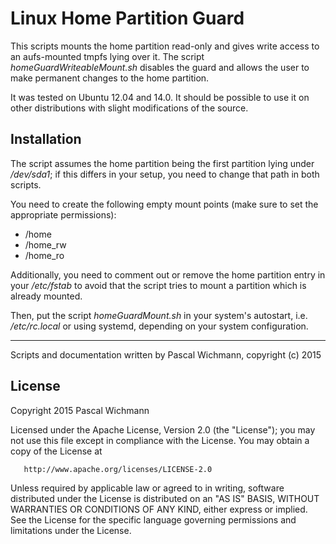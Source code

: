 Linux Home Partition Guard
==========================

This scripts mounts the home partition read-only and gives write access to an aufs-mounted tmpfs lying over it. The script *homeGuardWriteableMount.sh* disables the guard and allows the user to make permanent changes to the home partition.

It was tested on Ubuntu 12.04 and 14.0. It should be possible to use it on other distributions with slight modifications of the source.

Installation
------------

The script assumes the home partition being the first partition lying under */dev/sda1*; if this differs in your setup, you need to change that path in both scripts.

You need to create the following empty mount points (make sure to set the appropriate permissions):

 * /home
 * /home_rw
 * /home_ro

Additionally, you need to comment out or remove the home partition entry in your */etc/fstab* to avoid that the script tries to mount a partition which is already mounted.

Then, put the script *homeGuardMount.sh* in your system's autostart, i.e. */etc/rc.local* or using systemd, depending on your system configuration.



----------------------------

Scripts and documentation written by Pascal Wichmann, copyright (c) 2015

License
-------

Copyright 2015 Pascal Wichmann

   Licensed under the Apache License, Version 2.0 (the "License");
   you may not use this file except in compliance with the License.
   You may obtain a copy of the License at

       http://www.apache.org/licenses/LICENSE-2.0

   Unless required by applicable law or agreed to in writing, software
   distributed under the License is distributed on an "AS IS" BASIS,
   WITHOUT WARRANTIES OR CONDITIONS OF ANY KIND, either express or implied.
   See the License for the specific language governing permissions and
   limitations under the License.
